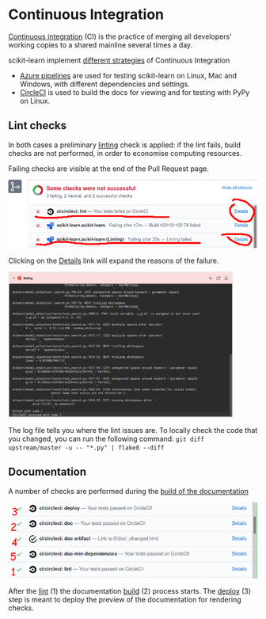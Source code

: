 # Continuous Integration

[Continuous integration](https://en.wikipedia.org/wiki/Continuous_integration) (CI)
is the practice of merging all developers' working copies to a shared mainline several times a day.

scikit-learn implement [different strategies](https://scikit-learn.org/stable/developers/contributing.html#continuous-integration-ci) of Continuous Integration
- [Azure pipelines](https://azure.microsoft.com/en-us/services/devops/pipelines/) are used for testing scikit-learn on Linux, Mac and Windows, with different dependencies and settings.
- [CircleCI](https://circleci.com/) is used to build the docs for viewing and for testing with PyPy on Linux.

## Lint checks

In both cases a preliminary [linting](https://en.wikipedia.org/wiki/Lint_(software)) check is applied: if the lint fails,
build checks are not performed, in order to economise computing resources.

Failing checks are visible at the end of the Pull Request page.

![Failing lint check](images/linting-crop.png)

Clicking on the [Details](https://app.circleci.com/pipelines/github/scikit-learn/scikit-learn/jobs/81249) link will expand
the reasons of the failure.

<a href="https://app.circleci.com/pipelines/github/scikit-learn/scikit-learn/jobs/81249" target="_blank">
  <img src="images/cidoclint.png" width="90%" />
</a>

The log file tells you where the lint issues are.
To locally check the code that you changed, you can run the following command:
``
git diff upstream/master -u -- "*.py" | flake8 --diff
``

## Documentation

A number of checks are performed during the [build of the documentation](https://scikit-learn.org/stable/developers/contributing.html#documentation)

![CircleCI checks](images/circleci.png)

After the [lint](https://github.com/scikit-learn/scikit-learn/blob/98f0b832f8888ab2dd3a143ddd09525dd11f0479/.circleci/config.yml#L89) (1)
the documentation [build](https://github.com/scikit-learn/scikit-learn/blob/98f0b832f8888ab2dd3a143ddd09525dd11f0479/.circleci/config.yml#L49) (2) process starts.
The [deploy](https://github.com/scikit-learn/scikit-learn/blob/98f0b832f8888ab2dd3a143ddd09525dd11f0479/.circleci/config.yml#L118) (3) step is meant to deploy the preview of the documentation for rendering checks.
